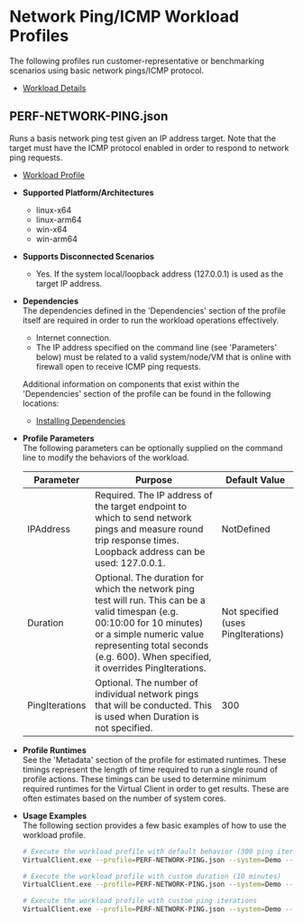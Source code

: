 # Network Ping/ICMP Workload Profiles
The following profiles run customer-representative or benchmarking scenarios using basic network pings/ICMP protocol.  

* [Workload Details](./network-ping.md)  

## PERF-NETWORK-PING.json
Runs a basis network ping test given an IP address target. Note that the target must have the ICMP protocol enabled in order to
respond to network ping requests.

* [Workload Profile](https://github.com/microsoft/VirtualClient/blob/main/src/VirtualClient/VirtualClient.Main/profiles/PERF-NETWORK-PING.json) 

* **Supported Platform/Architectures**
  * linux-x64
  * linux-arm64
  * win-x64
  * win-arm64

* **Supports Disconnected Scenarios**  
  * Yes. If the system local/loopback address (127.0.0.1) is used as the target IP address.

* **Dependencies**  
  The dependencies defined in the 'Dependencies' section of the profile itself are required in order to run the workload operations effectively.
  * Internet connection.
  * The IP address specified on the command line (see 'Parameters' below) must be related to a valid system/node/VM that is online with firewall open
    to receive ICMP ping requests.

  Additional information on components that exist within the 'Dependencies' section of the profile can be found in the following locations:
  * [Installing Dependencies](https://microsoft.github.io/VirtualClient/docs/category/dependencies/)

* **Profile Parameters**  
  The following parameters can be optionally supplied on the command line to modify the behaviors of the workload.

  | Parameter      | Purpose | Default Value |
  |----------------|---------|---------------|
  | IPAddress      | Required. The IP address of the target endpoint to which to send network pings and measure round trip response times. Loopback address can be used: 127.0.0.1.  | NotDefined |
  | Duration       | Optional. The duration for which the network ping test will run. This can be a valid timespan (e.g. 00:10:00 for 10 minutes) or a simple numeric value representing total seconds (e.g. 600). When specified, it overrides PingIterations. | Not specified (uses PingIterations) |
  | PingIterations | Optional. The number of individual network pings that will be conducted. This is used when Duration is not specified. | 300 |

* **Profile Runtimes**  
  See the 'Metadata' section of the profile for estimated runtimes. These timings represent the length of time required to run a single round of profile 
  actions. These timings can be used to determine minimum required runtimes for the Virtual Client in order to get results. These are often estimates based on the
  number of system cores. 

* **Usage Examples**  
  The following section provides a few basic examples of how to use the workload profile.

  ``` bash
  # Execute the workload profile with default behavior (300 ping iterations)
  VirtualClient.exe --profile=PERF-NETWORK-PING.json --system=Demo --timeout=1440 --parameters=IPAddress=1.2.3.4

  # Execute the workload profile with custom duration (10 minutes)
  VirtualClient.exe --profile=PERF-NETWORK-PING.json --system=Demo --timeout=1440 --parameters=IPAddress=1.2.3.4,,,Duration=00:10:00

  # Execute the workload profile with custom ping iterations
  VirtualClient.exe --profile=PERF-NETWORK-PING.json --system=Demo --timeout=1440 --parameters=IPAddress=1.2.3.4,,,PingIterations=500
  ```